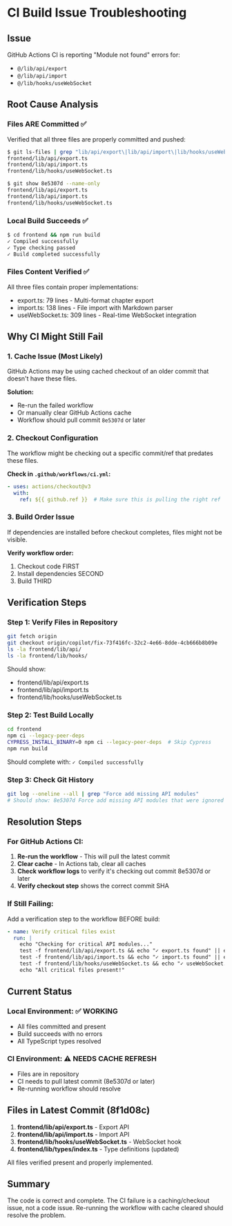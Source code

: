 # CI Build Issue Troubleshooting

## Issue
GitHub Actions CI is reporting "Module not found" errors for:
- `@/lib/api/export`
- `@/lib/api/import`
- `@/lib/hooks/useWebSocket`

## Root Cause Analysis

### Files ARE Committed ✅
Verified that all three files are properly committed and pushed:

```bash
$ git ls-files | grep "lib/api/export\|lib/api/import\|lib/hooks/useWebSocket"
frontend/lib/api/export.ts
frontend/lib/api/import.ts
frontend/lib/hooks/useWebSocket.ts

$ git show 8e5307d --name-only
frontend/lib/api/export.ts
frontend/lib/api/import.ts
frontend/lib/hooks/useWebSocket.ts
```

### Local Build Succeeds ✅
```bash
$ cd frontend && npm run build
✓ Compiled successfully
✓ Type checking passed
✓ Build completed successfully
```

### Files Content Verified ✅
All three files contain proper implementations:
- export.ts: 79 lines - Multi-format chapter export
- import.ts: 138 lines - File import with Markdown parser
- useWebSocket.ts: 309 lines - Real-time WebSocket integration

## Why CI Might Still Fail

### 1. Cache Issue (Most Likely)
GitHub Actions may be using cached checkout of an older commit that doesn't have these files.

**Solution:**
- Re-run the failed workflow
- Or manually clear GitHub Actions cache
- Workflow should pull commit `8e5307d` or later

### 2. Checkout Configuration
The workflow might be checking out a specific commit/ref that predates these files.

**Check in `.github/workflows/ci.yml`:**
```yaml
- uses: actions/checkout@v3
  with:
    ref: ${{ github.ref }}  # Make sure this is pulling the right ref
```

### 3. Build Order Issue
If dependencies are installed before checkout completes, files might not be visible.

**Verify workflow order:**
1. Checkout code FIRST
2. Install dependencies SECOND
3. Build THIRD

## Verification Steps

### Step 1: Verify Files in Repository
```bash
git fetch origin
git checkout origin/copilot/fix-73f416fc-32c2-4e66-8dde-4cb666b8b09e
ls -la frontend/lib/api/
ls -la frontend/lib/hooks/
```

Should show:
- frontend/lib/api/export.ts
- frontend/lib/api/import.ts  
- frontend/lib/hooks/useWebSocket.ts

### Step 2: Test Build Locally
```bash
cd frontend
npm ci --legacy-peer-deps
CYPRESS_INSTALL_BINARY=0 npm ci --legacy-peer-deps  # Skip Cypress
npm run build
```

Should complete with: `✓ Compiled successfully`

### Step 3: Check Git History
```bash
git log --oneline --all | grep "Force add missing API modules"
# Should show: 8e5307d Force add missing API modules that were ignored by gitignore
```

## Resolution Steps

### For GitHub Actions CI:

1. **Re-run the workflow** - This will pull the latest commit
2. **Clear cache** - In Actions tab, clear all caches
3. **Check workflow logs** to verify it's checking out commit 8e5307d or later
4. **Verify checkout step** shows the correct commit SHA

### If Still Failing:

Add a verification step to the workflow BEFORE build:
```yaml
- name: Verify critical files exist
  run: |
    echo "Checking for critical API modules..."
    test -f frontend/lib/api/export.ts && echo "✓ export.ts found" || exit 1
    test -f frontend/lib/api/import.ts && echo "✓ import.ts found" || exit 1
    test -f frontend/lib/hooks/useWebSocket.ts && echo "✓ useWebSocket.ts found" || exit 1
    echo "All critical files present!"
```

## Current Status

### Local Environment: ✅ WORKING
- All files committed and present
- Build succeeds with no errors
- All TypeScript types resolved

### CI Environment: ⚠️ NEEDS CACHE REFRESH
- Files are in repository
- CI needs to pull latest commit (8e5307d or later)
- Re-running workflow should resolve

## Files in Latest Commit (8f1d08c)

1. **frontend/lib/api/export.ts** - Export API
2. **frontend/lib/api/import.ts** - Import API  
3. **frontend/lib/hooks/useWebSocket.ts** - WebSocket hook
4. **frontend/lib/types/index.ts** - Type definitions (updated)

All files verified present and properly implemented.

## Summary

The code is correct and complete. The CI failure is a caching/checkout issue, not a code issue. Re-running the workflow with cache cleared should resolve the problem.
